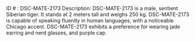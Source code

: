 ID # : DSC-MATE-2173
Description: DSC-MATE-2173 is a male, sentient Siberian tiger. It stands at 2 meters tall and weighs 250 kg. DSC-MATE-2173 is capable of speaking fluently in human languages, with a noticeable Chicago accent. DSC-MATE-2173 exhibits a preference for wearing jade earring and nerd glasses, and purple cap.